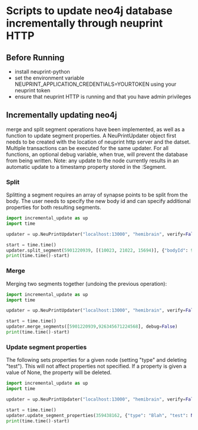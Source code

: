 # Scripts to update neo4j database incrementally through neuprint HTTP

## Before Running

* install neuprint-python
* set the environment variable NEUPRINT_APPLICATION_CREDENTIALS=YOURTOKEN using your neuprint token
* ensure that neuprint HTTP is running and that you have admin privileges

## Incrementally updating neo4j

merge and split segment operations have been implemented, as well as a function to update
segment properties.  A NeuPrintUpdater object first
needs to be created with the location of neuprint http server and the datset.
Multiple transactions can be executed for the same updater.  For all functions,
an optional debug variable, when true, will prevent the database from being written.
Note: any update to the node currently results in an automatic update to a
timestamp property stored in the :Segment.

### Split

Splitting a segment requires an array of synapse points to be split from the body.  The user
needs to specify the new body id and can specify additional properties for both resulting segments.

```python
import incremental_update as up
import time

updater = up.NeuPrintUpdater("localhost:13000", "hemibrain", verify=False)

start = time.time()
updater.split_segment(5901220939, [(10023, 21022, 15694)], {"bodyId": 926345671224568}, debug=False)
print(time.time()-start)
```

### Merge

Merging two segments together (undoing the previous operation):

```python
import incremental_update as up
import time

updater = up.NeuPrintUpdater("localhost:13000", "hemibrain", verify=False)

start = time.time()
updater.merge_segments([5901220939,926345671224568], debug=False)
print(time.time()-start)
```
### Update segment properties
The following sets properties for a given node (setting "type" and deleting
"test").  This will not affect
properties not specified.  If a property is given a value of None, the property
will be deleted.
 
```python
import incremental_update as up
import time

updater = up.NeuPrintUpdater("localhost:13000", "hemibrain", verify=False)

start = time.time()
updater.update_segment_properties(359438162, {"type": "Blah", "test": None}, debug=False)
print(time.time()-start)
```
